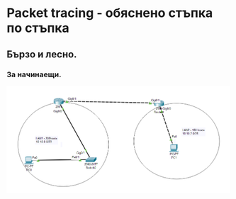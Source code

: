 # Packet tracing - обяснено стъпка по стъпка

## Бързо и лесно. 

### За начинаещи.

![дадена топология](pt1.png) 